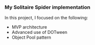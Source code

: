 ### My Solitaire Spider implementation

In this project, I focused on the following:
- MVP architecture
- Advanced use of DOTween
- Object Pool pattern

